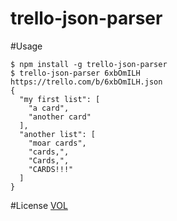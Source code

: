 trello-json-parser
==================

#Usage

```
$ npm install -g trello-json-parser
$ trello-json-parser 6xbOmILH
https://trello.com/b/6xbOmILH.json
{
  "my first list": [
    "a card",
    "another card"
  ],
  "another list": [
    "moar cards",
    "cards,",
    "Cards,",
    "CARDS!!!"
  ]
}
```

#License
[VOL](http://veryopenlicense.com)
